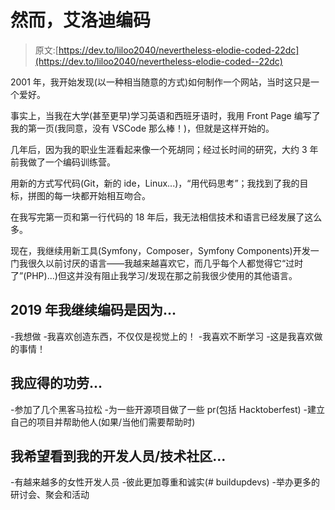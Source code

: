 # 然而，艾洛迪编码

> 原文:[https://dev.to/liloo2040/nevertheless-elodie-coded-22dc](https://dev.to/liloo2040/nevertheless-elodie-coded--22dc)

2001 年，我开始发现(以一种相当随意的方式)如何制作一个网站，当时这只是一个爱好。

事实上，当我在大学(甚至更早)学习英语和西班牙语时，我用 Front Page 编写了我的第一页(我同意，没有 VSCode 那么棒！)，但就是这样开始的。

几年后，因为我的职业生涯看起来像一个死胡同；经过长时间的研究，大约 3 年前我做了一个编码训练营。

用新的方式写代码(Git，新的 ide，Linux...)，“用代码思考”；我找到了我的目标，拼图的每一块都开始相互吻合。

在我写完第一页和第一行代码的 18 年后，我无法相信技术和语言已经发展了这么多。

现在，我继续用新工具(Symfony，Composer，Symfony Components)开发一门我很久以前讨厌的语言——我越来越喜欢它，而几乎每个人都觉得它“过时了”(PHP)...)但这并没有阻止我学习/发现在那之前我很少使用的其他语言。

## 2019 年我继续编码是因为...

-我想做
-我喜欢创造东西，不仅仅是视觉上的！
-我喜欢不断学习
-这是我喜欢做的事情！

## [](#i-deserve-credit-for)我应得的功劳...

-参加了几个黑客马拉松
-为一些开源项目做了一些 pr(包括 Hacktoberfest)
-建立自己的项目并帮助他人(如果/当他们需要帮助时)

## [](#i-hope-to-see-my-developertech-community)我希望看到我的开发人员/技术社区...

-有越来越多的女性开发人员
-彼此更加尊重和诚实(# buildupdevs)
-举办更多的研讨会、聚会和活动